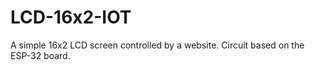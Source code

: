 # LCD-16x2-IOT
A simple 16x2 LCD screen controlled by a website. Circuit based on the ESP-32 board.
